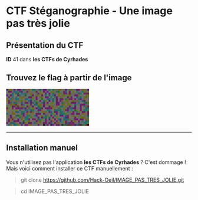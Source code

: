# CTF Stéganographie - Une image pas très jolie

## Présentation du CTF 
**ID** 41 dans **les CTFs de Cyrhades**



## Trouvez le flag à partir de l'image
![picture.png](picture.png)



-----------

## Installation manuel
Vous n'utilisez pas l'application **les CTFs de Cyrhades** ? C'est dommage !
Mais voici comment installer ce CTF manuellement :

> git clone https://github.com/Hack-Oeil/IMAGE_PAS_TRES_JOLIE.git

> cd IMAGE_PAS_TRES_JOLIE
